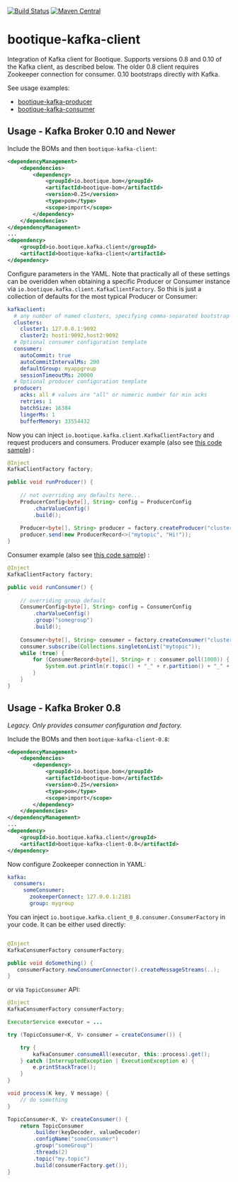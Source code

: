 <!--
     Licensed to the ObjectStyle LLC under one
   or more contributor license agreements.  See the NOTICE file
   distributed with this work for additional information
   regarding copyright ownership.  The ObjectStyle LLC licenses
   this file to you under the Apache License, Version 2.0 (the
   “License”); you may not use this file except in compliance
   with the License.  You may obtain a copy of the License at

     http://www.apache.org/licenses/LICENSE-2.0

   Unless required by applicable law or agreed to in writing,
   software distributed under the License is distributed on an
   “AS IS” BASIS, WITHOUT WARRANTIES OR CONDITIONS OF ANY
   KIND, either express or implied.  See the License for the
   specific language governing permissions and limitations
   under the License.
  -->

[![Build Status](https://travis-ci.org/bootique/bootique-kafka-client.svg)](https://travis-ci.org/bootique/bootique-kafka-client)
[![Maven Central](https://maven-badges.herokuapp.com/maven-central/io.bootique.kafka.client/bootique-kafka-client/badge.svg)](https://maven-badges.herokuapp.com/maven-central/io.bootique.kafka.client/bootique-kafka-client/)

# bootique-kafka-client

Integration of Kafka client for Bootique. Supports versions 0.8 and 0.10 of the Kafka client, as described below. The 
older 0.8 client requires Zookeeper connection for consumer. 0.10 bootstraps directly with Kafka.

See usage examples:
* [bootique-kafka-producer](https://github.com/bootique-examples/bootique-kafka-producer)
* [bootique-kafka-consumer](https://github.com/bootique-examples/bootique-kafka-consumer)

## Usage - Kafka Broker 0.10 and Newer

Include the BOMs and then ```bootique-kafka-client```:
```xml
<dependencyManagement>
    <dependencies>
        <dependency>
            <groupId>io.bootique.bom</groupId>
            <artifactId>bootique-bom</artifactId>
            <version>0.25</version>
            <type>pom</type>
            <scope>import</scope>
        </dependency>
    </dependencies>
</dependencyManagement>
...
<dependency>
	<groupId>io.bootique.kafka.client</groupId>
	<artifactId>bootique-kafka-client</artifactId>
</dependency>
```

Configure parameters in the YAML. Note that practically all of these settings can be overidden when obtaining a 
specific Producer or Consumer instance via ```io.bootique.kafka.client.KafkaClientFactory```. So this is just a 
collection of defaults for the most typical Producer or Consumer:

```yaml
kafkaclient:
  # any number of named clusters, specifying comma-separated bootstrap Kafka servers for each.
  clusters:
    cluster1: 127.0.0.1:9092
    cluster2: host1:9092,host2:9092
  # Optional consumer configuration template
  consumer:
    autoCommit: true
    autoCommitIntervalMs: 200
    defaultGroup: myappgroup
    sessionTimeoutMs: 20000
  # Optional producer configuration template
  producer:
    acks: all # values are "all" or numeric number for min acks
    retries: 1
    batchSize: 16384
    lingerMs: 1
    bufferMemory: 33554432
```

Now you can inject ```io.bootique.kafka.client.KafkaClientFactory``` and request producers and consumers. Producer 
example (also see [this code sample](https://github.com/bootique-examples/bootique-kafka-producer)) :
```java
@Inject
KafkaClientFactory factory;

public void runProducer() {
    
    // not overriding any defaults here...
    ProducerConfig<byte[], String> config = ProducerConfig
        .charValueConfig()
        .build();
    
    Producer<byte[], String> producer = factory.createProducer("cluster2", config);
    producer.send(new ProducerRecord<>("mytopic", "Hi!"));
}
```
Consumer example (also see [this code sample](https://github.com/bootique-examples/bootique-kafka-consumer)) :
```java
@Inject
KafkaClientFactory factory;

public void runConsumer() {
    
    // overriding group default
    ConsumerConfig<byte[], String> config = ConsumerConfig
        .charValueConfig()
        .group("somegroup")
        .build();
    
    Consumer<byte[], String> consumer = factory.createConsumer("cluster1", config);
    consumer.subscribe(Collections.singletonList("mytopic"));
    while (true) {
        for (ConsumerRecord<byte[], String> r : consumer.poll(1000)) {
            System.out.println(r.topic() + "_" + r.partition() + "_" + r.offset() + ": " + r.value());
        }
    }
}
```

## Usage - Kafka Broker 0.8

_Legacy. Only provides consumer configuration and factory._

Include the BOMs and then ```bootique-kafka-client-0.8```:
```xml
<dependencyManagement>
    <dependencies>
        <dependency>
            <groupId>io.bootique.bom</groupId>
            <artifactId>bootique-bom</artifactId>
            <version>0.25</version>
            <type>pom</type>
            <scope>import</scope>
        </dependency>
    </dependencies>
</dependencyManagement>
...
<dependency>
	<groupId>io.bootique.kafka.client</groupId>
	<artifactId>bootique-kafka-client-0.8</artifactId>
</dependency>
```
Now configure Zookeeper connection in YAML:
```yml
kafka:
  consumers:
     someConsumer:
       zookeeperConnect: 127.0.0.1:2181
       group: mygroup
```
You can inject ```io.bootique.kafka.client_0_8.consumer.ConsumerFactory``` in your code. It can be either used directly:
```java

@Inject
KafkaConsumerFactory consumerFactory;

public void doSomething() {
   consumerFactory.newConsumerConnector().createMessageStreams(..);
}
```

or via ```TopicConsumer``` API:

```java
@Inject
KafkaConsumerFactory consumerFactory;

ExecutorService executor = ...

try (TopicConsumer<K, V> consumer = createConsumer()) {

    try {
        kafkaConsumer.consumeAll(executor, this::process).get();
    } catch (InterruptedException | ExecutionException e) {
		e.printStackTrace();
    }
}

void process(K key, V message) {
    // do something
}

TopicConsumer<K, V> createConsumer() {
	return TopicConsumer
		.builder(keyDecoder, valueDecoder)
		.configName("someConsumer")
		.group("someGroup")
		.threads(2)
		.topic("my.topic")
		.build(consumerFactory.get());
}

```
